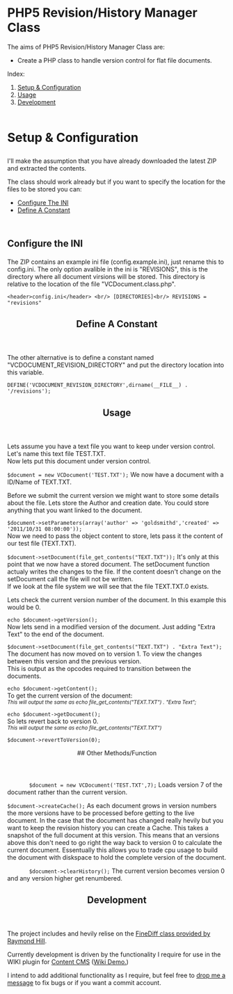 # PHP5 Revision/History Manager Class

The aims of PHP5 Revision/History Manager Class are: 
*   Create a PHP class to handle version control for flat file documents.

Index: 
1.  [Setup & Configuration][1]
2.  [Usage][2]
3.  [Development][3]</nav> <section> <header>

<a name="1"><h1>
  Setup & Configuration
</h1></a></header> 

I'll make the assumption that you have already downloaded the latest ZIP and extracted the contents.</br> 

The class should work already but if you want to specify the location for the files to be stored you can: 
*   [Configure The INI][4]
*   [Define A Constant][5]<section> <header>

<a name="ini"><h2>
  Configure the INI
</h2></a></header> 

The ZIP contains an example ini file (config.example.ini), just rename this to config.ini. The only option avalible in the ini is "REVISIONS", this is the directory where all document virsions will be stored. This directory is relative to the location of the file "VCDocument.class.php". 

`
          <header>config.ini</header>
          <br/>
          [DIRECTORIES]<br/>
          REVISIONS = "revisions"
        ` </section>   
<section> <header><a name="const"><h2>
  Define A Constant
</h2></a></header> 

The other alternative is to define a constant named "VCDOCUMENT\_REVISION\_DIRECTORY" and put the directory location into this variable. 

`
          DEFINE('VCDOCUMENT_REVISION_DIRECTORY',dirname(__FILE__) . '/revisions');
        ` </section>   
</section>   
<section> <header><a name="2"><h1>
  Usage
</h1></a></header> 

Lets assume you have a text file you want to keep under version control. Let's name this text file TEST.TXT.   
Now lets put this document under version control. 

`
              $document = new VCDocument('TEST.TXT');
      ` 
We now have a document with a ID/Name of TEXT.TXT.  
  
Before we submit the current version we might want to store some details about the file. Lets store the Author and creation date. You could store anything that you want linked to the document. 

`
              $document->setParameters(array('author' => 'goldsmithd','created' => '2011/10/31 08:00:00')); 
      `   
Now we need to pass the object content to store, lets pass it the content of our test file (TEXT.TXT). 

`
              $document->setDocument(file_get_contents("TEXT.TXT"));
      ` 
It's only at this point that we now have a stored document. The setDocument function actualy writes the changes to the file. If the content doesn't change on the setDocument call the file will not be written.  
If we look at the file system we will see that the file TEXT.TXT.0 exists. 

Lets check the current version number of the document. In this example this would be 0. 

`
              echo $document->getVersion();
      `   
Now lets send in a modified version of the document. Just adding "Extra Text" to the end of the document. 

`
        $document->setDocument(file_get_contents("TEXT.TXT") . "Extra Text");
      `   
The document has now moved on to version 1. To view the changes between this version and the previous version.  
This is output as the opcodes required to transition between the documents. 

`
          echo $document->getContent();
      `   
To get the current version of the document:   
<span style="font-style:italic;font-size:smaller;">This will output the same as echo file_get_contents("TEXT.TXT") . "Extra Text";</span> 

`
          echo $document->getDocument();
      `   
So lets revert back to version 0.   
<span style="font-style:italic;font-size:smaller;">This will output the same as echo file_get_contents("TEXT.TXT")</span> 

`
          $document->revertToVersion(0);
      `   
<section> <header>
## Other Methods/Function</header> 

`       
        $document = new VCDocument('TEST.TXT',7);
        ` 
Loads version 7 of the document rather than the current version. 

  
`
          $document->createCache();
        ` 
As each document grows in version numbers the more versions have to be processed before getting to the live document. In the case that the document has changed really hevily but you want to keep the revision history you can create a Cache. This takes a snapshot of the full document at this version. This means that an versions above this don't need to go right the way back to version 0 to calculate the current document. Essentually this allows you to trade cpu usage to build the document with diskspace to hold the complete version of the document. 

  
`       
        $document->clearHistory();
        ` 
The current version becomes version 0 and any version higher get renumbered. 

  
</section> </section> <section> <header><a name="3"><h1>
  Development
</h1></a></header> 

The project includes and hevily relise on the [FineDiff class provided by Raymond Hill][6]. 

Currently development is driven by the functionality I require for use in the WIKI plugin for [Content CMS][7] ([Wiki Demo.][8]) 

I intend to add additional functionality as I require, but feel free to [drop me a message][9] to fix bugs or if you want a commit account. </section>

 [1]: #1
 [2]: #2
 [3]: #3
 [4]: #ini
 [5]: #const
 [6]: http://raymondhill.net/blog/?p=441
 [7]: http://contentcms.d2g.org.uk
 [8]: http://demo.contentcms.d2g.org.uk
 [9]: index.php?plugin=home&action=contact
